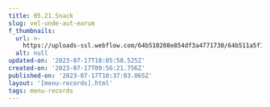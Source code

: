 ```yaml
---
title: 05.21.Snack
slug: vel-unde-aut-earum
f_thumbnails:
  url: >-
    https://uploads-ssl.webflow.com/64b510208e854df3a4771730/64b511a5f1c6c97c16935d1c_l01.jpg
  alt: null
updated-on: '2023-07-17T10:05:50.525Z'
created-on: '2023-07-17T09:56:21.756Z'
published-on: '2023-07-17T10:37:03.065Z'
layout: '[menu-records].html'
tags: menu-records
---
```



